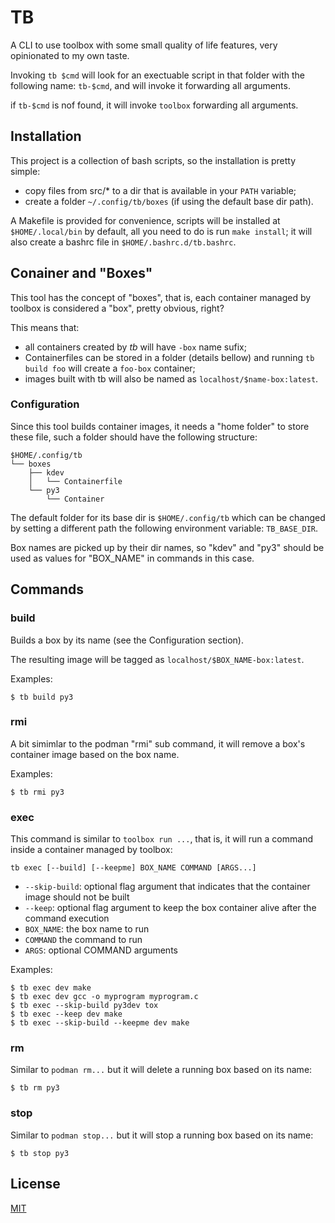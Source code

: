 # TB

A CLI to use toolbox with some small quality of life features, very opinionated to my own taste.

Invoking `tb $cmd` will look for an exectuable script in that folder with the following name: `tb-$cmd`, and will
invoke it forwarding all arguments.

if `tb-$cmd` is nof found, it will invoke `toolbox` forwarding all arguments.

## Installation

This project is a collection of bash scripts, so the installation is pretty simple:

- copy files from src/* to a dir that is available in your `PATH` variable;
- create a folder `~/.config/tb/boxes` (if using the default base dir path).

A Makefile is provided for convenience, scripts will be installed at `$HOME/.local/bin` by default, all you need to do
is run `make install`; it will also create a bashrc file in `$HOME/.bashrc.d/tb.bashrc`.

## Conainer and "Boxes"

This tool has the concept of "boxes", that is, each container managed by toolbox is considered a "box", pretty obvious, right?

This means that:

* all containers created by *tb* will have `-box` name sufix;
* Containerfiles can be stored in a folder (details bellow) and running `tb build foo` will create a `foo-box` container;
* images built with tb will also be named as `localhost/$name-box:latest`.

### Configuration

Since this tool builds container images, it needs a "home folder" to store these file, such a folder should have the following structure:

```
$HOME/.config/tb
└── boxes
    ├── kdev
    │   └── Containerfile
    └── py3
        └── Container
```

The default folder for its base dir is `$HOME/.config/tb` which can be changed by setting a different path the following
environment variable: `TB_BASE_DIR`.

Box names are picked up by their dir names, so "kdev" and "py3" should be used as values for "BOX_NAME" in commands in this case.

## Commands

### build

Builds a box by its name (see the Configuration section).

The resulting image will be tagged as `localhost/$BOX_NAME-box:latest`.

Examples:

```
$ tb build py3
```

### rmi

A bit simimlar to the podman "rmi" sub command, it will remove a box's container image based on the box name.

Examples:

```
$ tb rmi py3
```

### exec

This command is similar to `toolbox run ...`, that is, it will run a command inside a container managed by toolbox:

```
tb exec [--build] [--keepme] BOX_NAME COMMAND [ARGS...]
```

* `--skip-build`: optional flag argument that indicates that the container image should not be built
* `--keep`: optional flag argument to keep the box container alive after the command execution
* `BOX_NAME`: the box name to run
* `COMMAND` the command to run
* `ARGS`: optional COMMAND arguments

Examples:

```
$ tb exec dev make
$ tb exec dev gcc -o myprogram myprogram.c
$ tb exec --skip-build py3dev tox
$ tb exec --keep dev make
$ tb exec --skip-build --keepme dev make
```

### rm

Similar to `podman rm...` but it will delete a running box based on its name:

```
$ tb rm py3
```

### stop

Similar to `podman stop...` but it will stop a running box based on its name:

```
$ tb stop py3
```

## License

[MIT](./LICENSE)
